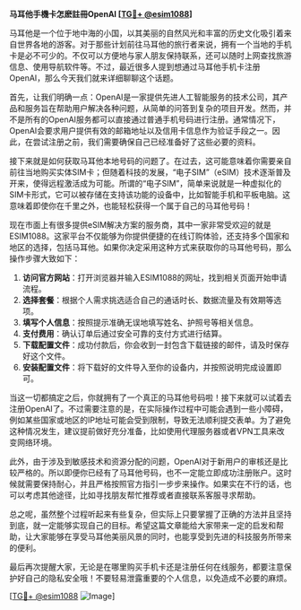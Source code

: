 **马耳他手機卡怎麽註冊OpenAI [[TG💪+ @esim1088](https://t.me/s/esim1088)]**

马耳他是一个位于地中海的小国，以其美丽的自然风光和丰富的历史文化吸引着来自世界各地的游客。对于那些计划前往马耳他的旅行者来说，拥有一个当地的手机卡是必不可少的。不仅可以方便地与家人朋友保持联系，还可以随时上网查找旅游信息、使用导航软件等。不过，最近很多人提到想通过马耳他手机卡注册OpenAI，那么今天我们就来详细聊聊这个话题。

首先，让我们明确一点：OpenAI是一家提供先进人工智能服务的技术公司，其产品和服务旨在帮助用户解决各种问题，从简单的问答到复杂的项目开发。然而，并不是所有的OpenAI服务都可以直接通过普通手机号码进行注册。通常情况下，OpenAI会要求用户提供有效的邮箱地址以及信用卡信息作为验证手段之一。因此，在尝试注册之前，我们需要确保自己已经准备好了这些必要的资料。

接下来就是如何获取马耳他本地号码的问题了。在过去，这可能意味着你需要亲自前往当地购买实体SIM卡；但随着科技的发展，“电子SIM”（eSIM）技术逐渐普及开来，使得远程激活成为可能。所谓的“电子SIM”，简单来说就是一种虚拟化的SIM卡形式，它可以被存储在支持该功能的设备中，比如智能手机和平板电脑。这意味着即使你在千里之外，也能轻松获得一个属于自己的马耳他号码！

现在市面上有很多提供eSIM解决方案的服务商，其中一家非常受欢迎的就是ESIM1088。这家平台不仅能够为你提供便捷的在线订购体验，还支持多个国家和地区的选择，包括马耳他。如果你决定采用这种方式来获取你的马耳他号码，那么操作步骤大致如下：

1. **访问官方网站**：打开浏览器并输入ESIM1088的网址，找到相关页面开始申请流程。
2. **选择套餐**：根据个人需求挑选适合自己的通话时长、数据流量及有效期等选项。
3. **填写个人信息**：按照提示准确无误地填写姓名、护照号等相关信息。
4. **支付费用**：确认订单后通过安全可靠的支付方式进行结算。
5. **下载配置文件**：成功付款后，你会收到一封包含下载链接的邮件，请及时保存好这个文件。
6. **安装配置文件**：将下载好的文件导入至你的设备内，并按照说明完成设置即可。

当这一切都搞定之后，你就拥有了一个真正的马耳他号码啦！接下来就可以试着去注册OpenAI了。不过需要注意的是，在实际操作过程中可能会遇到一些小障碍，例如某些国家或地区的IP地址可能会受到限制，导致无法顺利提交表单。为了避免这种情况发生，建议提前做好充分准备，比如使用代理服务器或者VPN工具来改变网络环境。

此外，由于涉及到敏感技术和资源分配的问题，OpenAI对于新用户的审核还是比较严格的。所以即便你已经有了马耳他号码，也不一定能立即成功注册账户。这时候就需要保持耐心，并且严格按照官方指引一步步来操作。如果实在不行的话，也可以考虑其他途径，比如寻找朋友帮忙推荐或者直接联系客服寻求帮助。

总之呢，虽然整个过程听起来有些复杂，但实际上只要掌握了正确的方法并且坚持到底，就一定能够实现自己的目标。希望这篇文章能给大家带来一定的启发和帮助，让大家能够在享受马耳他美丽风景的同时，也能享受到先进的科技服务所带来的便利。

最后再次提醒大家，无论是在哪里购买手机卡还是注册任何在线服务，都要注意保护好自己的隐私安全哦！不要轻易泄露重要的个人信息，以免造成不必要的麻烦。

[[TG💪+ @esim1088](https://t.me/s/esim1088) ![Image](https://i.postimg.cc/4NQfJmqS/Snipaste-2025-05-13-00-14-12.png)]